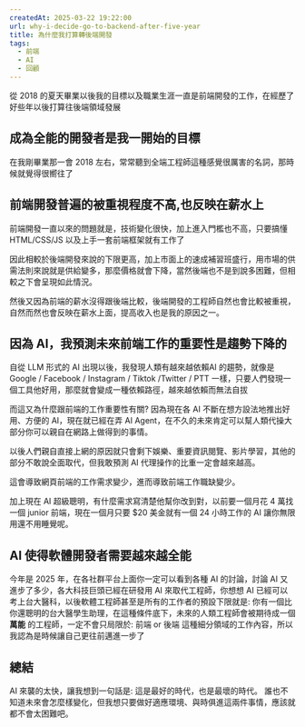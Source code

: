 ```yaml
---
createdAt: 2025-03-22 19:22:00
url: why-i-decide-go-to-backend-after-five-year
title: 為什麼我打算轉後端開發
tags:
  - 前端
  - AI
  - 回顧
---
```


從 2018 的夏天畢業以後我的目標以及職業生涯一直是前端開發的工作，在經歷了好些年以後打算往後端領域發展

## 成為全能的開發者是我一開始的目標
在我剛畢業那一會 2018 左右，常常聽到全端工程師這種感覺很厲害的名詞，那時候就覺得很嚮往了

## 前端開發普遍的被重視程度不高,也反映在薪水上
前端開發一直以來的問題就是，技術變化很快，加上進入門檻也不高，只要搞懂 HTML/CSS/JS 以及上手一套前端框架就有工作了

因此相較於後端開發來說的下限更高，加上市面上的速成補習班盛行，用市場的供需法則來說就是供給變多，那麼價格就會下降，當然後端也不是到說多困難，但相較之下會呈現如此情況。

然後又因為前端的薪水沒得跟後端比較，後端開發的工程師自然也會比較被重視，自然而然也會反映在薪水上面，提高收入也是我的原因之一。

## 因為 AI，我預測未來前端工作的重要性是趨勢下降的
自從 LLM 形式的 AI 出現以後，我發現人類有越來越依賴AI 的趨勢，就像是 Google / Facebook / Instagram / Tiktok /Twitter / PTT 一樣，只要人們發現一個工具他好用，那麼就會變成一種依賴路徑，越來越依賴而無法自拔

而這又為什麼跟前端的工作重要性有關? 因為現在各 AI 不斷在想方設法地推出好用、方便的 AI，現在就已經在弄 AI Agent，在不久的未來肯定可以幫人類代操大部分你可以親自在網路上做得到的事情。

以後人們親自直接上網的原因就只會剩下娛樂、重要資訊閱覽、影片學習，其他的部分不敢說全面取代，但我敢預測 AI 代理操作的比重一定會越來越高。

這會導致網頁前端的工作需求變少，進而導致前端工作職缺變少。

加上現在 AI 超級聰明，有什麼需求寫清楚他幫你改到對，以前要一個月花 4 萬找一個 junior 前端，現在一個月只要 $20 美金就有一個 24 小時工作的 AI 讓你無限用還不用睡覺呢。

## AI 使得軟體開發者需要越來越全能
今年是 2025 年，在各社群平台上面你一定可以看到各種 AI 的討論，討論 AI 又進步了多少，各大科技巨頭已經在研發用 AI 來取代工程師，你想想 AI 已經可以考上台大醫科，以後軟體工程師甚至是所有的工作者的預設下限就是: 你有一個比你還聰明的台大醫學生助理，在這種條件底下，未來的人類工程師會被期待成一個 **萬能** 的工程師，一定不會只局限於: 前端 or 後端 這種細分領域的工作內容，所以我認為是時候讓自己更往前邁進一步了

## 總結
AI 來襲的太快，讓我想到一句話是: 這是最好的時代，也是最壞的時代。
誰也不知道未來會怎麼樣變化，但我想只要做好適應環境、與時俱進這兩件事情，應該就都不會太困難吧。